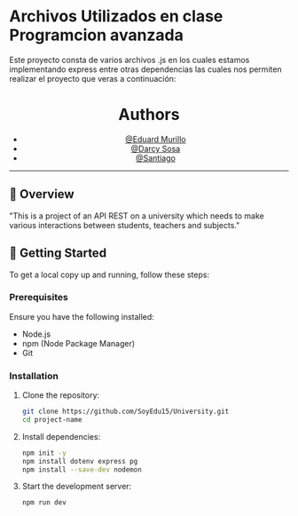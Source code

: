 # Archivos Utilizados en clase Programcion avanzada

Este proyecto consta de varios archivos .js en los cuales estamos implementando express entre otras dependencias las cuales nos permiten realizar el proyecto que veras a continuación:

<div align="center">
    
  # Authors

  - [@Eduard Murillo](https://github.com/SoyEdu15)
  - [@Darcy Sosa](https://github.com/dcsosag)
  - [@Santiago](https://github.com/SantiagoO2006)
  </div>
  
  ---
  
  ## 🎯 Overview
  
  "This is a project of an API REST on a university which needs to make various interactions between students, teachers and subjects."
  
  ## 🚀 Getting Started
  
  To get a local copy up and running, follow these steps:
  
  ### Prerequisites
  
  Ensure you have the following installed:
  
  - Node.js
  - npm (Node Package Manager)
  - Git
  
  ### Installation
  
  1. Clone the repository:
  
     ```bash
     git clone https://github.com/SoyEdu15/University.git
     cd project-name
     ```
  
  2. Install dependencies:
  
     ```bash
     npm init -y
     npm install dotenv express pg
     npm install --save-dev nodemon
     ```
  
  3. Start the development server:
     ```bash
     npm run dev
     ```
